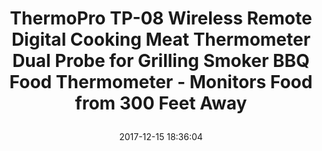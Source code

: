 ---
title: > #shorten me
  ThermoPro TP-08 Wireless Remote Digital Cooking Meat Thermometer Dual Probe for Grilling Smoker BBQ Food Thermometer - Monitors Food from 300 Feet Away
name: >
  ThermoPro TP-08 Wireless Remote Digital Cooking Meat Thermometer Dual Probe for Grilling Smoker BBQ Food Thermometer - Monitors Food from 300 Feet Away
date: "2017-12-15 18:36:04"
buy_now: "https://www.amazon.com/ThermoPro-TP-08-Wireless-Thermometer-Grilling/dp/B014DAVHSQ?SubscriptionId=AKIAIA5RBQIWQVTCUEUQ&tag=coldcutdeals-20&linkCode=xm2&camp=2025&creative=165953&creativeASIN=B014DAVHSQ"
description_markdown: >-

  - 【Lifetime Sensor Probe Warranty 】- Although the sensor probe is rigidly produced, after a long-time period of use, a few amount units could experience incorrect temperature readings problem caused by careless or improper use of sensor probe. We will provide you a brand-new sensor probe, free of charge!

  - Hassle-Free Setup: Transmitter and Receiver are pre-synchronized at manufacturing facility, no synchronization/pair required once the item is received. Simply insert batteries included in the package contents and the units are ready for use!

  - Never worry about missing the exact time to take your meat off the grill. Our digital meat thermometer is equipped with a alarm and the receiver will also flash when temperature goes above/below your programmed range.

  - Our highly accurate kitchen cooking thermometer has a 6.5" food grade stainless steel food probe and 3" oven/bbq probe are both able to quickly and precisely calculate your exact temperature .

  - Large Temperature Range that is perfect for setting your own temperature settings. Enjoy your meat at a certain our range of 32°F to 572°F (0°C to 300°C) should easily accommodate your preferred doneness level. Timer with count up and count down ability that can be active while monitoring meat and oven temperature, perfect for not overcooking your vegetable side dishes.


tweet_id_str: "941738644687253504"
price: "$69.99"
list_price: "$79.99"
deal_price: "$39.09"
you_save: "$30.90 (44%)"
asin: "B014DAVHSQ"
image: "https://images-na.ssl-images-amazon.com/images/I/51uS-%2BVKAfL.jpg"
---